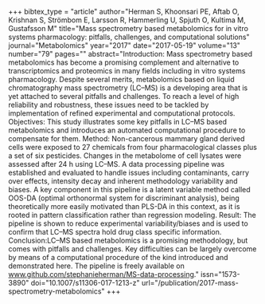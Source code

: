 +++
bibtex_type = "article"
author="Herman S, Khoonsari PE, Aftab O, Krishnan S, Strömbom E, Larsson R, Hammerling U, Spjuth O, Kultima M, Gustafsson M"
title="Mass spectrometry based metabolomics for in vitro systems pharmacology: pitfalls, challenges, and computational solutions"
journal="Metabolomics"
year="2017"
date="2017-05-19"
volume="13"
number="79"
pages=""
abstract="Introduction: Mass spectrometry based metabolomics has become a promising complement and alternative to transcriptomics and proteomics in many fields including in vitro systems pharmacology. Despite several merits, metabolomics based on liquid chromatography mass spectrometry (LC–MS) is a developing area that is yet attached to several pitfalls and challenges. To reach a level of high reliability and robustness, these issues need to be tackled by implementation of refined experimental and computational protocols. Objectives: This study illustrates some key pitfalls in LC–MS based metabolomics and introduces an automated computational procedure to compensate for them. Method: Non-cancerous mammary gland derived cells were exposed to 27 chemicals from four pharmacological classes plus a set of six pesticides. Changes in the metabolome of cell lysates were assessed after 24 h using LC–MS. A data processing pipeline was established and evaluated to handle issues including contaminants, carry over effects, intensity decay and inherent methodology variability and biases. A key component in this pipeline is a latent variable method called OOS-DA (optimal orthonormal system for discriminant analysis), being theoretically more easily motivated than PLS-DA in this context, as it is rooted in pattern classification rather than regression modeling. Result: The pipeline is shown to reduce experimental variability/biases and is used to confirm that LC–MS spectra hold drug class specific information. Conclusion:LC–MS based metabolomics is a promising methodology, but comes with pitfalls and challenges. Key difficulties can be largely overcome by means of a computational procedure of the kind introduced and demonstrated here. The pipeline is freely available on www.github.com/stephanieherman/MS-data-processing."
issn="1573-3890"
doi="10.1007/s11306-017-1213-z"
url="/publication/2017-mass-spectrometry-metabolomics"
+++
